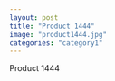 ```yaml
---
layout: post
title: "Product 1444"
image: "product1444.jpg"
categories: "category1"
---
```

Product 1444
